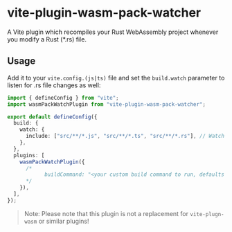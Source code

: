 # vite-plugin-wasm-pack-watcher

A Vite plugin which recompiles your Rust WebAssembly project whenever you modify
a Rust (\*.rs) file.

## Usage

Add it to your `vite.config.(js|ts)` file and set the `build.watch` parameter
to listen for .rs file changes as well:

```ts
import { defineConfig } from "vite";
import wasmPackWatchPlugin from "vite-plugin-wasm-pack-watcher";

export default defineConfig({
  build: {
    watch: {
      include: ["src/**/*.js", "src/**/*.ts", "src/**/*.rs"], // Watch for *.rs files
    },
  },
  plugins: [
    wasmPackWatchPlugin({
      /*
            buildCommand: "<your custom build command to run, defaults to wasm-pack build --dev>"
      */
    }),
  ],
});
```

> Note: Please note that this plugin is not a replacement for `vite-plugn-wasm`
> or similar plugins!
